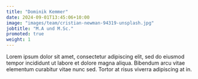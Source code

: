 ```yaml
---
title: "Dominik Kemmer"
date: 2024-09-01T13:45:06+10:00
image: "images/team/cristian-newman-94319-unsplash.jpg"
jobtitle: "M.A und M.Sc."
promoted: true
weight: 1
---
```


Lorem ipsum dolor sit amet, consectetur adipiscing elit, sed do eiusmod tempor incididunt ut labore et dolore magna aliqua. Bibendum arcu vitae elementum curabitur vitae nunc sed. Tortor at risus viverra adipiscing at in.
